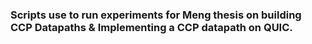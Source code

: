 ### Scripts use to run experiments for Meng thesis on building CCP Datapaths & Implementing a CCP datapath on QUIC.
